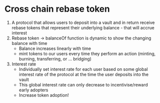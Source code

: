 # Cross chain rebase token
1. A protocol that allows users to deposit into a vault and in return receive rebase tokens that represent their underlying balance - that will accrue interest
2. Rebase token -> balanceOf function is dynamic to show the changing balance with time
    - Balance increases linearly with time
    - mint tokens to our users every time they perform an action (minting, burning, transferring, or ... bridging)
3. Interest rate 
    - Individually set interest rate for each user based on some global interest rate of the protocol at the time the user deposits into the vault
    - This global interest rate can only decrease to incentivise/reward early adopters
    - Increase token adoption!